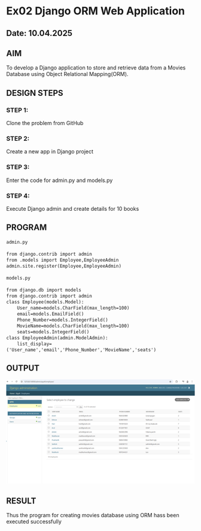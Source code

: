 # Ex02 Django ORM Web Application
## Date: 10.04.2025

## AIM
To develop a Django application to store and retrieve data from a Movies Database using Object Relational Mapping(ORM).

## DESIGN STEPS

### STEP 1:
Clone the problem from GitHub

### STEP 2:
Create a new app in Django project

### STEP 3:
Enter the code for admin.py and models.py

### STEP 4:
Execute Django admin and create details for 10 books

## PROGRAM
```
admin.py

from django.contrib import admin
from .models import Employee,EmployeeAdmin
admin.site.register(Employee,EmployeeAdmin)

models.py

from django.db import models
from django.contrib import admin
class Employee(models.Model):
    User_name=models.CharField(max_length=100)
    email=models.EmailField()
    Phone_Number=models.IntegerField()
    MovieName=models.CharField(max_length=100)
    seats=models.IntegerField()
class EmployeeAdmin(admin.ModelAdmin):
    list_display=('User_name','email','Phone_Number','MovieName','seats')

```
## OUTPUT
![alt text](<Screenshot 2025-04-10 215033.png>)
## RESULT
Thus the program for creating movies database using ORM hass been executed successfully
